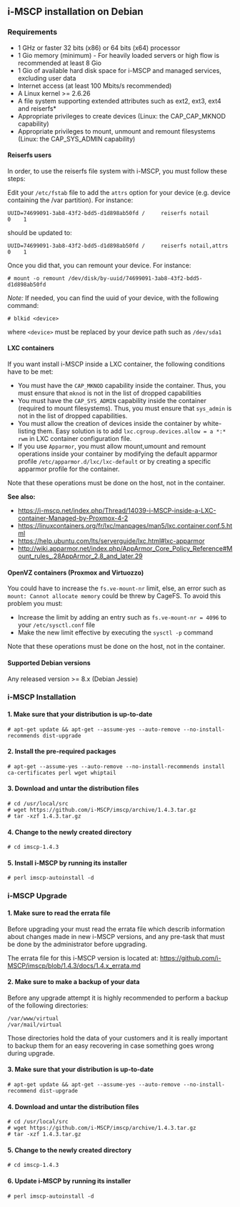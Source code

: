 ## i-MSCP installation on Debian

### Requirements

- 1 GHz or faster 32 bits (x86) or 64 bits (x64) processor
- 1 Gio memory (minimum) - For heavily loaded servers or high flow is recommended at least 8 Gio
- 1 Gio of available hard disk space for i-MSCP and managed services, excluding user data
- Internet access (at least 100 Mbits/s recommended)
- A Linux kernel >= 2.6.26
- A file system supporting extended attributes such as ext2, ext3, ext4 and reiserfs*
- Appropriate privileges to create devices (Linux: the CAP_CAP_MKNOD capability)
- Appropriate privileges to mount, unmount and remount filesystems (Linux: the CAP_SYS_ADMIN capability)

#### Reiserfs users

In order, to use the reiserfs file system with i-MSCP, you must follow these steps:

Edit your `/etc/fstab` file to add the `attrs` option for your device (e.g. device containing the /var partition). For
instance:

```
UUID=74699091-3ab8-43f2-bdd5-d1d898ab50fd /     reiserfs notail          0    1
```

should be updated to:

```
UUID=74699091-3ab8-43f2-bdd5-d1d898ab50fd /     reiserfs notail,attrs    0    1
```

Once you did that, you can remount your device. For instance:

```
# mount -o remount /dev/disk/by-uuid/74699091-3ab8-43f2-bdd5-d1d898ab50fd
```

*Note:* If needed, you can find the uuid of your device, with the following command:

```
# blkid <device>
```

where `<device>` must be replaced by your device path such as `/dev/sda1`

#### LXC containers

If you want install i-MSCP inside a LXC container, the following conditions have to be met:

- You must have the `CAP_MKNOD` capability inside the container. Thus, you must ensure that `mknod` is not in the list
  of dropped capabilities
- You must have the `CAP_SYS_ADMIN` capability inside the container (required to mount filesystems). Thus, you must
ensure that `sys_admin` is not in the list of dropped capabilities.
- You must allow the creation of devices inside the container by white-listing them. Easy solution is to add
  `lxc.cgroup.devices.allow = a *:* rwm` in LXC container configuration file.
- If you use `Apparmor`, you must allow mount,umount and remount operations inside your container by modifying the
  default apparmor profile `/etc/apparmor.d/lxc/lxc-default` or by creating a specific apparmor profile for the
  container.

Note that these operations must be done on the host, not in the container.

**See also:**

- https://i-mscp.net/index.php/Thread/14039-i-MSCP-inside-a-LXC-container-Managed-by-Proxmox-4-2
- https://linuxcontainers.org/fr/lxc/manpages/man5/lxc.container.conf.5.html
- https://help.ubuntu.com/lts/serverguide/lxc.html#lxc-apparmor
- http://wiki.apparmor.net/index.php/AppArmor_Core_Policy_Reference#Mount_rules_.28AppArmor_2.8_and_later.29

#### OpenVZ containers (Proxmox and Virtuozzo)

You could have to increase the `fs.ve-mount-nr` limit, else, an error such as `mount: Cannot allocate memory` could be
threw by CageFS. To avoid this problem you must:

- Increase the limit by adding an entry such as `fs.ve-mount-nr = 4096` to your `/etc/sysctl.conf` file
- Make the new limit effective by executing the `sysctl -p` command

Note that these operations must be done on the host, not in the container.

#### Supported Debian versions

Any released version >= 8.x (Debian Jessie)

### i-MSCP Installation

#### 1. Make sure that your distribution is up-to-date

    # apt-get update && apt-get --assume-yes --auto-remove --no-install-recommends dist-upgrade

#### 2. Install the pre-required packages

    # apt-get --assume-yes --auto-remove --no-install-recommends install ca-certificates perl wget whiptail

#### 3. Download and untar the distribution files

    # cd /usr/local/src
    # wget https://github.com/i-MSCP/imscp/archive/1.4.3.tar.gz
    # tar -xzf 1.4.3.tar.gz

#### 4. Change to the newly created directory

    # cd imscp-1.4.3

#### 5. Install i-MSCP by running its installer

    # perl imscp-autoinstall -d

### i-MSCP Upgrade

#### 1. Make sure to read the errata file

Before upgrading your must read the errata file which describ information about changes made in new i-MSCP versions,
and any pre-task that must be done by the administrator before upgrading.

The errata file for this i-MSCP version is located at: https://github.com/i-MSCP/imscp/blob/1.4.3/docs/1.4.x_errata.md

#### 2. Make sure to make a backup of your data

Before any upgrade attempt it is highly recommended to perform a backup of the following directories:

    /var/www/virtual
    /var/mail/virtual

Those directories hold the data of your customers and it is really important to backup them for an easy recovering in
case something goes wrong during upgrade.

#### 3. Make sure that your distribution is up-to-date

    # apt-get update && apt-get --assume-yes --auto-remove --no-install-recommend dist-upgrade

#### 4. Download and untar the distribution files

    # cd /usr/local/src
    # wget https://github.com/i-MSCP/imscp/archive/1.4.3.tar.gz
    # tar -xzf 1.4.3.tar.gz

#### 5. Change to the newly created directory

    # cd imscp-1.4.3

#### 6. Update i-MSCP by running its installer

    # perl imscp-autoinstall -d

